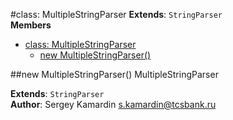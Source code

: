 <a name="MultipleStringParser"></a>
#class: MultipleStringParser
**Extends**: `StringParser`  
**Members**

* [class: MultipleStringParser](#MultipleStringParser)
  * [new MultipleStringParser()](#new_MultipleStringParser)

<a name="new_MultipleStringParser"></a>
##new MultipleStringParser()
MultipleStringParser

**Extends**: `StringParser`  
**Author**: Sergey Kamardin <s.kamardin@tcsbank.ru>  
